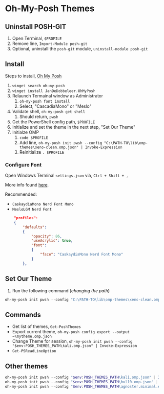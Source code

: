 # Oh-My-Posh Themes

## Uninstall POSH-GIT

1. Open Terminal, `$PROFILE`
2. Remove line, `Import-Module posh-git`
3. Optional, uninstall the `posh-git` module, `uninstall-module posh-git`

## Install

Steps to install, [Oh My Posh](https://ohmyposh.dev/)

1. `winget search oh-my-posh`
2. `winget install JanDeDobbeleer.OhMyPosh`
3. Relaunch Termainal window as Administrator
   1. `oh-my-posh font install`
   2. Select, "CascadiaMono" or "Meslo"
4. Validate shell, `oh-my-posh get shell`
   1. Should return, `pwsh`
5. Get the PowerShell config path, `$PROFILE`
6. Initialize and set the theme in the next step, "Set Our Theme"
7. Initialze OMP
   1. `code $PROFILE`
   2. Add line, `oh-my-posh init pwsh --config "C:\PATH-TO\lib\omp-themes\xeno-clean.omp.json" | Invoke-Expression`
   3. Reinitialize `. $PROFILE`

### Configure Font

Open Windows Terminal `settings.json` via, `Ctrl + Shift + ,`

More info found [here](https://ohmyposh.dev/docs/installation/fonts).

Recommended:

* `CaskaydiaMono Nerd Font Mono`
* `MesloLGM Nerd Font`

```json
    "profiles":
    {
        "defaults":
        {
            "opacity": 86,
            "useAcrylic": true,
            "font":
            {
                "face": "CaskaydiaMono Nerd Font Mono"
            }
        },
```

## Set Our Theme

1. Run the following command (_changing the path_)

```powershell
oh-my-posh init pwsh --config "C:\PATH-TO\lib\omp-themes\xeno-clean.omp.json" | Invoke-Expression
```

## Commands

* Get list of themes, `Get-PoshThemes`
* Export current theme, `oh-my-posh config export --output ~\mytheme.omp.json`
* Change Theme for session, `oh-my-posh init pwsh --config "$env:POSH_THEMES_PATH\kali.omp.json" | Invoke-Expression`
* `Get-PSReadLineOption`

## Other themes

```powershell
oh-my-posh init pwsh --config "$env:POSH_THEMES_PATH\kali.omp.json" | Invoke-Expression
oh-my-posh init pwsh --config "$env:POSH_THEMES_PATH\hul10.omp.json" | Invoke-Expression
oh-my-posh init pwsh --config "$env:POSH_THEMES_PATH\agnoster.minimal.omp.json" | Invoke-Expression
```
